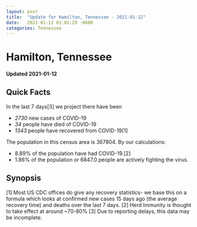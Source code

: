 ```yaml
---
layout: post
title:  "Update for Hamilton, Tennessee - 2021-01-12"
date:   2021-01-12 01:01:29 -0600
categories: Tennessee
---
```


# Hamilton, Tennessee
#### Updated 2021-01-12

## Quick Facts

In the last 7 days[3] we project there have been
- *2730* new cases of COVID-19
- *34* people have died of COVID-19
- *1343* people have recovered from COVID-19[1]

The population in this census area is 367804. By our calculations:
- 8.89% of the population have had COVID-19.[2]
- 1.86% of the population or 6847.0 people are actively fighting the virus.

## Synopsis




[1] Most US CDC offices do give any recovery statistics- we base this on a formula which looks at confirmed new cases
15 days ago (the average recovery time) and deaths over the last 7 days.
[2] Herd Immunity is thought to take effect at around ~70-80%
[3] Due to reporting delays, this data may be incomplete. 
    